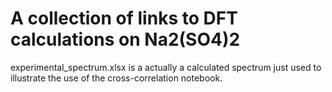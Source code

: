 # A collection of links to DFT calculations on Na2(SO4)2

experimental_spectrum.xlsx is a actually a calculated spectrum just used to illustrate the use of the cross-correlation notebook.
